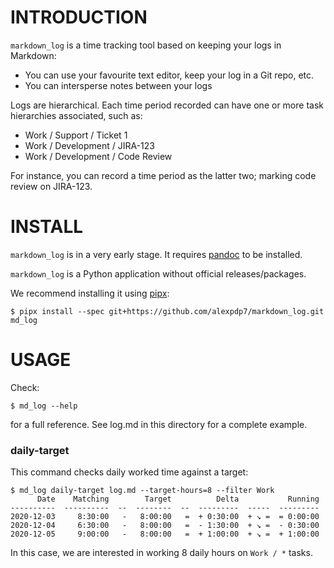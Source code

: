 # INTRODUCTION

`markdown_log` is a time tracking tool based on keeping your logs in Markdown:

* You can use your favourite text editor, keep your log in a Git repo, etc.
* You can intersperse notes between your logs

Logs are hierarchical.
Each time period recorded can have one or more task hierarchies associated, such as:

* Work / Support / Ticket 1
* Work / Development / JIRA-123
* Work / Development / Code Review

For instance, you can record a time period as the latter two; marking code review on JIRA-123.

# INSTALL

`markdown_log` is in a very early stage.
It requires [pandoc](https://pandoc.org/) to be installed.

`markdown_log` is a Python application without official releases/packages.

We recommend installing it using [pipx](https://pipxproject.github.io/pipx/):

```
$ pipx install --spec git+https://github.com/alexpdp7/markdown_log.git md_log
```

# USAGE

Check:

```
$ md_log --help
```

for a full reference.
See log.md in this directory for a complete example.

### daily-target

This command checks daily worked time against a target:

```
$ md_log daily-target log.md --target-hours=8 --filter Work
      Date    Matching        Target          Delta           Running
----------  ----------  --  --------  --  ---------  -----  ---------
2020-12-03     8:30:00   -   8:00:00   =  + 0:30:00  + ↘ =  = 0:00:00
2020-12-04     6:30:00   -   8:00:00   =  - 1:30:00  + ↘ =  - 0:30:00
2020-12-05     9:00:00   -   8:00:00   =  + 1:00:00  + ↘ =  + 1:00:00
```

In this case, we are interested in working 8 daily hours on `Work / *` tasks.
